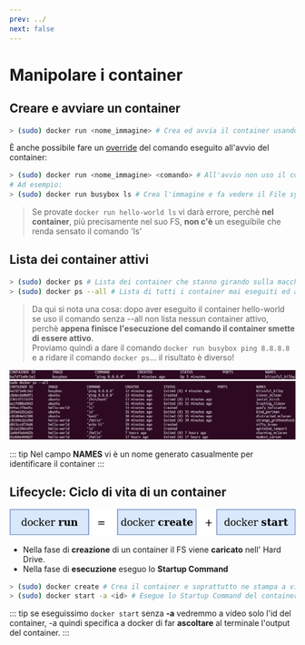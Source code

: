 ```yaml
---
prev: ../
next: false
---
```

# Manipolare i container

## Creare e avviare un container
``` bash
> (sudo) docker run <nome_immagine> # Crea ed avvia il container usando l'immagine
```
È anche possibile fare un [override](https://it.wikipedia.org/wiki/Override) del comando eseguito all'avvio del container:
``` bash
> (sudo) docker run <nome_immagine> <comando> # All'avvio non uso il comando specificato nell'immagine
# Ad esempio:
> (sudo) docker run busybox ls # Crea l'immagine e fa vedere il File system del container
```
> Se provate `docker run hello-world ls` vi darà errore, perchè **nel container**, più precisamente nel suo FS, **non c'è** un eseguibile che renda sensato il comando 'ls'

## Lista dei container attivi
``` bash
> (sudo) docker ps # Lista dei container che stanno girando sulla macchina
> (sudo) docker ps --all # Lista di tutti i container mai eseguiti ed anche in esecuzione
```
> Da qui si nota una cosa: dopo aver eseguito il container hello-world se uso il comando senza --all non lista nessun container attivo, perchè **appena finisce l'esecuzione del comando il container smette di essere attivo**.<br>
Proviamo quindi a dare il comando `docker run busybox ping 8.8.8.8` e a ridare il comando `docker ps`... il risultato è diverso!

![screenshot01](./assets/screenshot-01.png)
![screenshot02](./assets/screenshot-02.png)

::: tip
Nel campo **NAMES** vi è un nome generato casualmente per identificare il container
:::

## Lifecycle: Ciclo di vita di un container
![diagram09](./assets/diagram-09.png)
- Nella fase di **creazione** di un container il FS viene **caricato** nell' Hard Drive.
- Nella fase di **esecuzione** eseguo lo **Startup Command**
``` bash
> (sudo) docker create # Crea il container e soprattutto ne stampa a video l'id
> (sudo) docker start -a <id> # Esegue lo Startup Command del container
```
::: tip
se eseguissimo `docker start` senza **-a** vedremmo a video solo l'id del container, -a quindi specifica a docker di far **ascoltare** al terminale l'output del container.
:::
